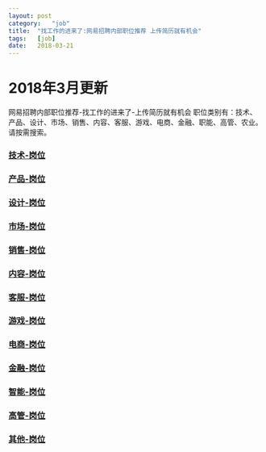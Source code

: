 ```yaml
---
layout:	post
category:	"job"
title:	"找工作的进来了:网易招聘内部职位推荐 上传简历就有机会"
tags:	[job]
date:	2018-03-21
---
```

# 2018年3月更新
网易招聘内部职位推荐-找工作的进来了-上传简历就有机会
职位类别有：技术、产品、设计、市场、销售、内容、客服、游戏、电商、金融、职能、高管、农业。
请按需搜索。
### [技术-岗位](技术.html)
### [产品-岗位](产品.html)
### [设计-岗位](设计.html)
### [市场-岗位](市场.html)
### [销售-岗位](销售.html)
### [内容-岗位](内容.html)
### [客服-岗位](客服.html)
### [游戏-岗位](游戏.html)
### [电商-岗位](电商.html)
### [金融-岗位](金融.html)
### [智能-岗位](智能.html)
### [高管-岗位](高管.html)
### [其他-岗位](其他.html)
